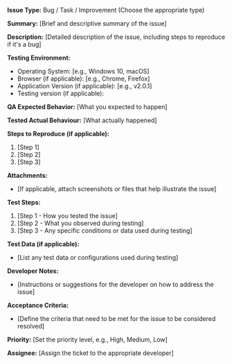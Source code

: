 **Issue Type:** Bug / Task / Improvement (Choose the appropriate type)

**Summary:** [Brief and descriptive summary of the issue]

**Description:** [Detailed description of the issue, including steps to reproduce if it's a bug]

**Testing Environment:**

- Operating System: [e.g., Windows 10, macOS]
- Browser (if applicable): [e.g., Chrome, Firefox]
- Application Version (if applicable): [e.g., v2.0.1]
-  Testing version (if applicable):

**QA Expected Behavior:** [What you expected to happen]

**Tested Actual Behaviour:** [What actually happened]

**Steps to Reproduce (if applicable):**

1. [Step 1]
2. [Step 2]
3. [Step 3]

**Attachments:**

- [If applicable, attach screenshots or files that help illustrate the issue]

**Test Steps:**

1. [Step 1 - How you tested the issue]
2. [Step 2 - What you observed during testing]
3. [Step 3 - Any specific conditions or data used during testing]

**Test Data (if applicable):**

- [List any test data or configurations used during testing]

**Developer Notes:**

- [Instructions or suggestions for the developer on how to address the issue]

**Acceptance Criteria:**

- [Define the criteria that need to be met for the issue to be considered resolved]

**Priority:** [Set the priority level, e.g., High, Medium, Low]

**Assignee:** [Assign the ticket to the appropriate developer]